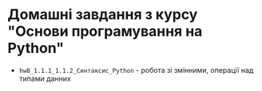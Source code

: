 # Домашні завдання з курсу "Основи програмування на Python"

- `hw8_1.1.1_1.1.2_Cинтаксис_Python` - робота зі змінними, операції над типами данних

